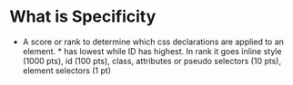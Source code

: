 # What is Specificity

- A score or rank to determine which css declarations are applied to an element. \* has lowest while ID has highest. In rank it goes inline style (1000 pts), id (100 pts), class, attributes or pseudo selectors (10 pts), element selectors (1 pt)
